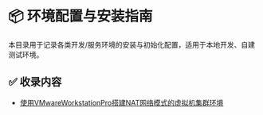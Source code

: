 # 📦 环境配置与安装指南

本目录用于记录各类开发/服务环境的安装与初始化配置，适用于本地开发、自建测试环境。

## ✅ 收录内容
- [使用VMwareWorkstationPro搭建NAT网络模式的虚拟机集群环境](./使用VMwareWorkstationPro搭建NAT网络模式的虚拟机集群环境.md)